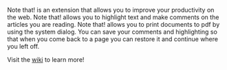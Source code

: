Note that! is an extension that allows you to improve your productivity on the web.
Note that! allows you to highlight text and make comments on the articles you are reading.
Note that! allows you to print documents to pdf by using the system dialog.
You can save your comments and highlighting so that when you come back to a page you can restore it and continue where you left off.

Visit the [wiki](Welcome.md) to learn more!